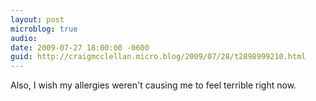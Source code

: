 ```yaml
---
layout: post
microblog: true
audio: 
date: 2009-07-27 18:00:00 -0600
guid: http://craigmcclellan.micro.blog/2009/07/28/t2898999210.html
---
```

Also, I wish my allergies weren't causing me to feel terrible right now.
